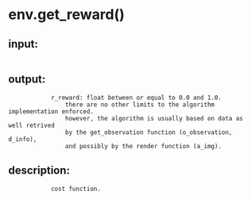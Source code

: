 # env.get_reward()


## input:
```

```

## output:
```
            r_reward: float between or equal to 0.0 and 1.0.
                there are no other limits to the algorithm implementation enforced.
                however, the algorithm is usually based on data as well retrived
                by the get_observation function (o_observation, d_info),
                and possibly by the render function (a_img).

```

## description:
```
            cost function.
        
```